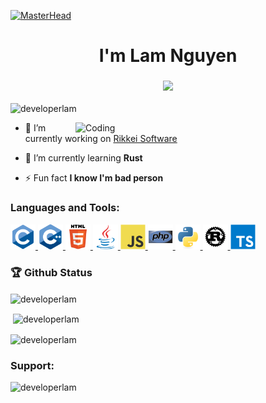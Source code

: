 [![MasterHead](https://mir-s3-cdn-cf.behance.net/project_modules/fs/54b6c068097599.5b50bca476b9b.gif)](https://rishavchanda.io)
<h1 align="center" color="#36BCF7FF">I'm Lam Nguyen</h1>


<h3 align="center" color="#36BCF7FF"><img src="https://readme-typing-svg.herokuapp.com?lines=I'm+a+Security+Engineer;I'm+a+Full+Stack+Developer"></h3>

<p align="left"> <img src="https://komarev.com/ghpvc/?username=developerlam&label=Profile%20views&color=0e75b6&style=flat" alt="developerlam" /> </p>
<img align="right" alt="Coding" width="400" src="https://th.bing.com/th/id/R.8d621f66f551b6a39072473d52280ff0?rik=8HAld68iAPTlzA&pid=ImgRaw&r=0">



- 🔭 I’m currently working on [Rikkei Software](https://rikkeisoft.com/)

- 🌱 I’m currently learning **Rust**

- ⚡ Fun fact **I know I'm bad person**


<h3 align="left">Languages and Tools:</h3>
<p align="left"> <a href="https://www.cprogramming.com/" target="_blank" rel="noreferrer"> <img src="https://raw.githubusercontent.com/devicons/devicon/master/icons/c/c-original.svg" alt="c" width="40" height="40"/> </a> <a href="https://www.w3schools.com/cpp/" target="_blank" rel="noreferrer"> <img src="https://raw.githubusercontent.com/devicons/devicon/master/icons/cplusplus/cplusplus-original.svg" alt="cplusplus" width="40" height="40"/> </a> <a href="https://www.w3.org/html/" target="_blank" rel="noreferrer"> <img src="https://raw.githubusercontent.com/devicons/devicon/master/icons/html5/html5-original-wordmark.svg" alt="html5" width="40" height="40"/> </a> <a href="https://www.java.com" target="_blank" rel="noreferrer"> <img src="https://raw.githubusercontent.com/devicons/devicon/master/icons/java/java-original.svg" alt="java" width="40" height="40"/> </a> <a href="https://developer.mozilla.org/en-US/docs/Web/JavaScript" target="_blank" rel="noreferrer"> <img src="https://raw.githubusercontent.com/devicons/devicon/master/icons/javascript/javascript-original.svg" alt="javascript" width="40" height="40"/> </a> <a href="https://www.php.net" target="_blank" rel="noreferrer"> <img src="https://raw.githubusercontent.com/devicons/devicon/master/icons/php/php-original.svg" alt="php" width="40" height="40"/> </a> <a href="https://www.python.org" target="_blank" rel="noreferrer"> <img src="https://raw.githubusercontent.com/devicons/devicon/master/icons/python/python-original.svg" alt="python" width="40" height="40"/> </a> <a href="https://www.rust-lang.org" target="_blank" rel="noreferrer"> <img src="https://raw.githubusercontent.com/devicons/devicon/master/icons/rust/rust-plain.svg" alt="rust" width="40" height="40"/> </a> <a href="https://www.typescriptlang.org/" target="_blank" rel="noreferrer"> <img src="https://raw.githubusercontent.com/devicons/devicon/master/icons/typescript/typescript-original.svg" alt="typescript" width="40" height="40"/> </a> </p>

<h3 align="left">🏆 Github Status</h3>


<p><img align="center" src="https://github-readme-stats.vercel.app/api/top-langs?username=developerlam&show_icons=true&locale=en&layout=compact" alt="developerlam" /></p>

<p>&nbsp;<img align="center" src="https://github-readme-stats.vercel.app/api?username=developerlam&show_icons=true&locale=en" alt="developerlam" /></p>

<p><img align="center" src="https://github-readme-streak-stats.herokuapp.com/?user=developerlam&" alt="developerlam" /></p>
<h3 align="left">Support:</h3>
<p><a href="https://www.buymeacoffee.com/developerlam"> <img align="left" src="https://cdn.buymeacoffee.com/buttons/v2/default-yellow.png" height="50" width="210" alt="developerlam" /></a></p><br><br>
